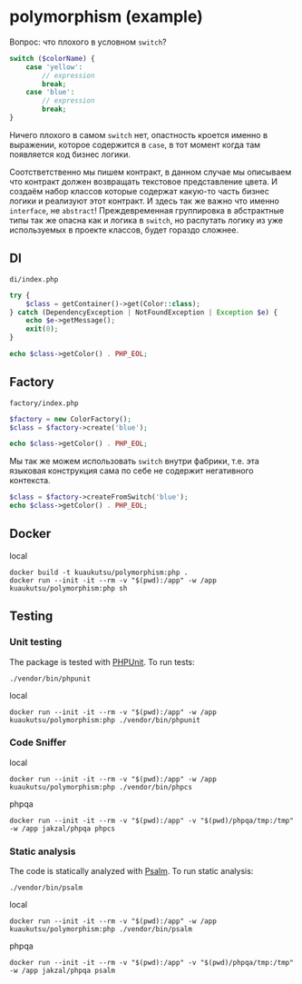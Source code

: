 # polymorphism (example)

Вопрос: что плохого в условном `switch`?

```php
switch ($colorName) {
    case 'yellow':
        // expression
        break;
    case 'blue':
        // expression
        break;
}
```

Ничего плохого в самом `switch` нет, опастность кроется именно в выражении, которое содержится в `case`, 
в тот момент когда там появляется код бизнес логики.

Соотстветственно мы пишем контракт, в данном случае мы описываем что контракт должен возвращать текстовое представление цвета.
И создаём набор классов которые содержат какую-то часть бизнес логики и реализуют этот контракт. 
И здесь так же важно что именно `interface`, не `abstract`!
Преждевременная группировка в абстрактные типы так же опасна как и логика в `switch`, 
но распутать логику из уже используемых в проекте классов, будет гораздо сложнее.

## DI

`di/index.php`

```php
try {
    $class = getContainer()->get(Color::class);
} catch (DependencyException | NotFoundException | Exception $e) {
    echo $e->getMessage();
    exit(0);
}

echo $class->getColor() . PHP_EOL;
```

## Factory

`factory/index.php`

```php
$factory = new ColorFactory();
$class = $factory->create('blue');

echo $class->getColor() . PHP_EOL;
```

Мы так же можем использовать `switch` внутри фабрики, т.е. эта языковая конструкция сама по себе не содержит негативного контекста.

```php
$class = $factory->createFromSwitch('blue');
echo $class->getColor() . PHP_EOL;
```

## Docker

local

```shell
docker build -t kuaukutsu/polymorphism:php .
docker run --init -it --rm -v "$(pwd):/app" -w /app kuaukutsu/polymorphism:php sh
```

## Testing

### Unit testing

The package is tested with [PHPUnit](https://phpunit.de/). To run tests:

```shell
./vendor/bin/phpunit
```

local

```shell
docker run --init -it --rm -v "$(pwd):/app" -w /app kuaukutsu/polymorphism:php ./vendor/bin/phpunit 
```

### Code Sniffer

local

```shell
docker run --init -it --rm -v "$(pwd):/app" -w /app kuaukutsu/polymorphism:php ./vendor/bin/phpcs 
```

phpqa

```shell
docker run --init -it --rm -v "$(pwd):/app" -v "$(pwd)/phpqa/tmp:/tmp" -w /app jakzal/phpqa phpcs
```

### Static analysis

The code is statically analyzed with [Psalm](https://psalm.dev/). To run static analysis:

```shell
./vendor/bin/psalm
```

local

```shell
docker run --init -it --rm -v "$(pwd):/app" -w /app kuaukutsu/polymorphism:php ./vendor/bin/psalm 
```

phpqa

```shell
docker run --init -it --rm -v "$(pwd):/app" -v "$(pwd)/phpqa/tmp:/tmp" -w /app jakzal/phpqa psalm
```
